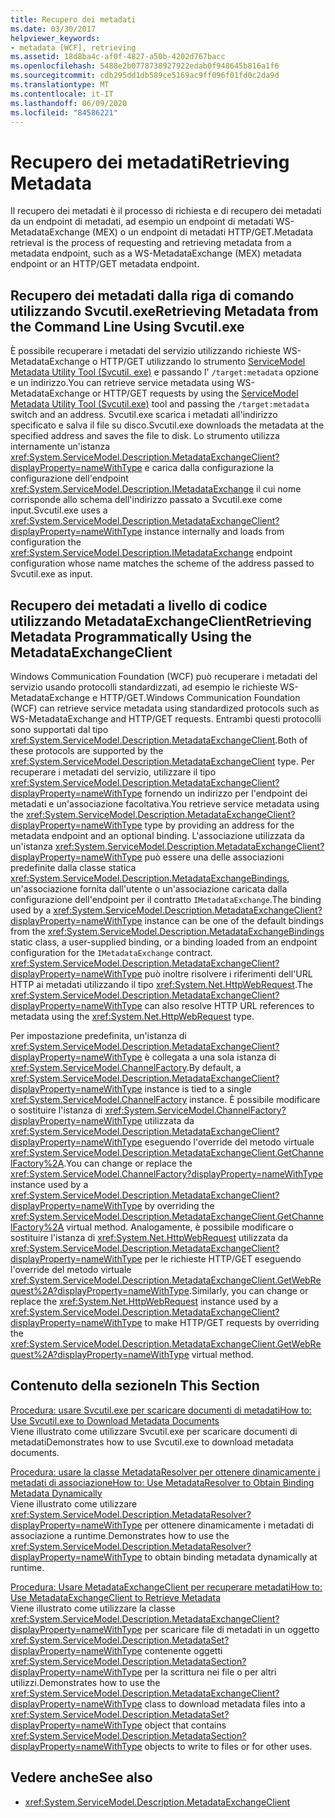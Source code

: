 ```yaml
---
title: Recupero dei metadati
ms.date: 03/30/2017
helpviewer_keywords:
- metadata [WCF], retrieving
ms.assetid: 18d8ba4c-af0f-4827-a50b-4202d767bacc
ms.openlocfilehash: 5488e2b0778738927922edab0f948645b816a1f6
ms.sourcegitcommit: cdb295dd1db589ce5169ac9ff096f01fd0c2da9d
ms.translationtype: MT
ms.contentlocale: it-IT
ms.lasthandoff: 06/09/2020
ms.locfileid: "84586221"
---
```

# <a name="retrieving-metadata"></a><span data-ttu-id="9f9d9-102">Recupero dei metadati</span><span class="sxs-lookup"><span data-stu-id="9f9d9-102">Retrieving Metadata</span></span>
<span data-ttu-id="9f9d9-103">Il recupero dei metadati è il processo di richiesta e di recupero dei metadati da un endpoint di metadati, ad esempio un endpoint di metadati WS-MetadataExchange (MEX) o un endpoint di metadati HTTP/GET.</span><span class="sxs-lookup"><span data-stu-id="9f9d9-103">Metadata retrieval is the process of requesting and retrieving metadata from a metadata endpoint, such as a WS-MetadataExchange (MEX) metadata endpoint or an HTTP/GET metadata endpoint.</span></span>  
  
## <a name="retrieving-metadata-from-the-command-line-using-svcutilexe"></a><span data-ttu-id="9f9d9-104">Recupero dei metadati dalla riga di comando utilizzando Svcutil.exe</span><span class="sxs-lookup"><span data-stu-id="9f9d9-104">Retrieving Metadata from the Command Line Using Svcutil.exe</span></span>  
 <span data-ttu-id="9f9d9-105">È possibile recuperare i metadati del servizio utilizzando richieste WS-MetadataExchange o HTTP/GET utilizzando lo strumento [ServiceModel Metadata Utility Tool (Svcutil. exe)](../servicemodel-metadata-utility-tool-svcutil-exe.md) e passando l' `/target:metadata` opzione e un indirizzo.</span><span class="sxs-lookup"><span data-stu-id="9f9d9-105">You can retrieve service metadata using WS-MetadataExchange or HTTP/GET requests by using the [ServiceModel Metadata Utility Tool (Svcutil.exe)](../servicemodel-metadata-utility-tool-svcutil-exe.md) tool and passing the `/target:metadata` switch and an address.</span></span> <span data-ttu-id="9f9d9-106">Svcutil.exe scarica i metadati all'indirizzo specificato e salva il file su disco.</span><span class="sxs-lookup"><span data-stu-id="9f9d9-106">Svcutil.exe downloads the metadata at the specified address and saves the file to disk.</span></span> <span data-ttu-id="9f9d9-107">Lo strumento utilizza internamente un'istanza <xref:System.ServiceModel.Description.MetadataExchangeClient?displayProperty=nameWithType> e carica dalla configurazione la configurazione dell'endpoint <xref:System.ServiceModel.Description.IMetadataExchange> il cui nome corrisponde allo schema dell'indirizzo passato a Svcutil.exe come input.</span><span class="sxs-lookup"><span data-stu-id="9f9d9-107">Svcutil.exe uses a <xref:System.ServiceModel.Description.MetadataExchangeClient?displayProperty=nameWithType> instance internally and loads from configuration the <xref:System.ServiceModel.Description.IMetadataExchange> endpoint configuration whose name matches the scheme of the address passed to Svcutil.exe as input.</span></span>  
  
## <a name="retrieving-metadata-programmatically-using-the-metadataexchangeclient"></a><span data-ttu-id="9f9d9-108">Recupero dei metadati a livello di codice utilizzando MetadataExchangeClient</span><span class="sxs-lookup"><span data-stu-id="9f9d9-108">Retrieving Metadata Programmatically Using the MetadataExchangeClient</span></span>  
 <span data-ttu-id="9f9d9-109">Windows Communication Foundation (WCF) può recuperare i metadati del servizio usando protocolli standardizzati, ad esempio le richieste WS-MetadataExchange e HTTP/GET.</span><span class="sxs-lookup"><span data-stu-id="9f9d9-109">Windows Communication Foundation (WCF) can retrieve service metadata using standardized protocols such as WS-MetadataExchange and HTTP/GET requests.</span></span> <span data-ttu-id="9f9d9-110">Entrambi questi protocolli sono supportati dal tipo <xref:System.ServiceModel.Description.MetadataExchangeClient>.</span><span class="sxs-lookup"><span data-stu-id="9f9d9-110">Both of these protocols are supported by the <xref:System.ServiceModel.Description.MetadataExchangeClient> type.</span></span> <span data-ttu-id="9f9d9-111">Per recuperare i metadati del servizio, utilizzare il tipo <xref:System.ServiceModel.Description.MetadataExchangeClient?displayProperty=nameWithType> fornendo un indirizzo per l'endpoint dei metadati e un'associazione facoltativa.</span><span class="sxs-lookup"><span data-stu-id="9f9d9-111">You retrieve service metadata using the <xref:System.ServiceModel.Description.MetadataExchangeClient?displayProperty=nameWithType> type by providing an address for the metadata endpoint and an optional binding.</span></span> <span data-ttu-id="9f9d9-112">L'associazione utilizzata da un'istanza <xref:System.ServiceModel.Description.MetadataExchangeClient?displayProperty=nameWithType> può essere una delle associazioni predefinite dalla classe statica <xref:System.ServiceModel.Description.MetadataExchangeBindings>, un'associazione fornita dall'utente o un'associazione caricata dalla configurazione dell'endpoint per il contratto `IMetadataExchange`.</span><span class="sxs-lookup"><span data-stu-id="9f9d9-112">The binding used by a <xref:System.ServiceModel.Description.MetadataExchangeClient?displayProperty=nameWithType> instance can be one of the default bindings from the <xref:System.ServiceModel.Description.MetadataExchangeBindings> static class, a user-supplied binding, or a binding loaded from an endpoint configuration for the `IMetadataExchange` contract.</span></span> <span data-ttu-id="9f9d9-113"><xref:System.ServiceModel.Description.MetadataExchangeClient?displayProperty=nameWithType> può inoltre risolvere i riferimenti dell'URL HTTP ai metadati utilizzando il tipo <xref:System.Net.HttpWebRequest>.</span><span class="sxs-lookup"><span data-stu-id="9f9d9-113">The <xref:System.ServiceModel.Description.MetadataExchangeClient?displayProperty=nameWithType> can also resolve HTTP URL references to metadata using the <xref:System.Net.HttpWebRequest> type.</span></span>  
  
 <span data-ttu-id="9f9d9-114">Per impostazione predefinita, un'istanza di <xref:System.ServiceModel.Description.MetadataExchangeClient?displayProperty=nameWithType> è collegata a una sola istanza di <xref:System.ServiceModel.ChannelFactory>.</span><span class="sxs-lookup"><span data-stu-id="9f9d9-114">By default, a <xref:System.ServiceModel.Description.MetadataExchangeClient?displayProperty=nameWithType> instance is tied to a single <xref:System.ServiceModel.ChannelFactory> instance.</span></span> <span data-ttu-id="9f9d9-115">È possibile modificare o sostituire l'istanza di <xref:System.ServiceModel.ChannelFactory?displayProperty=nameWithType> utilizzata da <xref:System.ServiceModel.Description.MetadataExchangeClient?displayProperty=nameWithType> eseguendo l'override del metodo virtuale <xref:System.ServiceModel.Description.MetadataExchangeClient.GetChannelFactory%2A>.</span><span class="sxs-lookup"><span data-stu-id="9f9d9-115">You can change or replace the <xref:System.ServiceModel.ChannelFactory?displayProperty=nameWithType> instance used by a <xref:System.ServiceModel.Description.MetadataExchangeClient?displayProperty=nameWithType> by overriding the <xref:System.ServiceModel.Description.MetadataExchangeClient.GetChannelFactory%2A> virtual method.</span></span> <span data-ttu-id="9f9d9-116">Analogamente, è possibile modificare o sostituire l'istanza di <xref:System.Net.HttpWebRequest> utilizzata da <xref:System.ServiceModel.Description.MetadataExchangeClient?displayProperty=nameWithType> per le richieste HTTP/GET eseguendo l'override del metodo virtuale <xref:System.ServiceModel.Description.MetadataExchangeClient.GetWebRequest%2A?displayProperty=nameWithType>.</span><span class="sxs-lookup"><span data-stu-id="9f9d9-116">Similarly, you can change or replace the <xref:System.Net.HttpWebRequest> instance used by a <xref:System.ServiceModel.Description.MetadataExchangeClient?displayProperty=nameWithType> to make HTTP/GET requests by overriding the <xref:System.ServiceModel.Description.MetadataExchangeClient.GetWebRequest%2A?displayProperty=nameWithType> virtual method.</span></span>  
  
## <a name="in-this-section"></a><span data-ttu-id="9f9d9-117">Contenuto della sezione</span><span class="sxs-lookup"><span data-stu-id="9f9d9-117">In This Section</span></span>  
 [<span data-ttu-id="9f9d9-118">Procedura: usare Svcutil.exe per scaricare documenti di metadati</span><span class="sxs-lookup"><span data-stu-id="9f9d9-118">How to: Use Svcutil.exe to Download Metadata Documents</span></span>](how-to-use-svcutil-exe-to-download-metadata-documents.md)  
 <span data-ttu-id="9f9d9-119">Viene illustrato come utilizzare Svcutil.exe per scaricare documenti di metadati</span><span class="sxs-lookup"><span data-stu-id="9f9d9-119">Demonstrates how to use Svcutil.exe to download metadata documents.</span></span>  
  
 [<span data-ttu-id="9f9d9-120">Procedura: usare la classe MetadataResolver per ottenere dinamicamente i metadati di associazione</span><span class="sxs-lookup"><span data-stu-id="9f9d9-120">How to: Use MetadataResolver to Obtain Binding Metadata Dynamically</span></span>](how-to-use-metadataresolver-to-obtain-binding-metadata-dynamically.md)  
 <span data-ttu-id="9f9d9-121">Viene illustrato come utilizzare <xref:System.ServiceModel.Description.MetadataResolver?displayProperty=nameWithType> per ottenere dinamicamente i metadati di associazione a runtime.</span><span class="sxs-lookup"><span data-stu-id="9f9d9-121">Demonstrates how to use the <xref:System.ServiceModel.Description.MetadataResolver?displayProperty=nameWithType> to obtain binding metadata dynamically at runtime.</span></span>  
  
 [<span data-ttu-id="9f9d9-122">Procedura: Usare MetadataExchangeClient per recuperare metadati</span><span class="sxs-lookup"><span data-stu-id="9f9d9-122">How to: Use MetadataExchangeClient to Retrieve Metadata</span></span>](how-to-use-metadataexchangeclient-to-retrieve-metadata.md)  
 <span data-ttu-id="9f9d9-123">Viene illustrato come utilizzare la classe <xref:System.ServiceModel.Description.MetadataExchangeClient?displayProperty=nameWithType> per scaricare file di metadati in un oggetto <xref:System.ServiceModel.Description.MetadataSet?displayProperty=nameWithType> contenente oggetti <xref:System.ServiceModel.Description.MetadataSection?displayProperty=nameWithType> per la scrittura nei file o per altri utilizzi.</span><span class="sxs-lookup"><span data-stu-id="9f9d9-123">Demonstrates how to use the <xref:System.ServiceModel.Description.MetadataExchangeClient?displayProperty=nameWithType> class to download metadata files into a <xref:System.ServiceModel.Description.MetadataSet?displayProperty=nameWithType> object that contains <xref:System.ServiceModel.Description.MetadataSection?displayProperty=nameWithType> objects to write to files or for other uses.</span></span>  
  
## <a name="see-also"></a><span data-ttu-id="9f9d9-124">Vedere anche</span><span class="sxs-lookup"><span data-stu-id="9f9d9-124">See also</span></span>

- <xref:System.ServiceModel.Description.MetadataExchangeClient>

